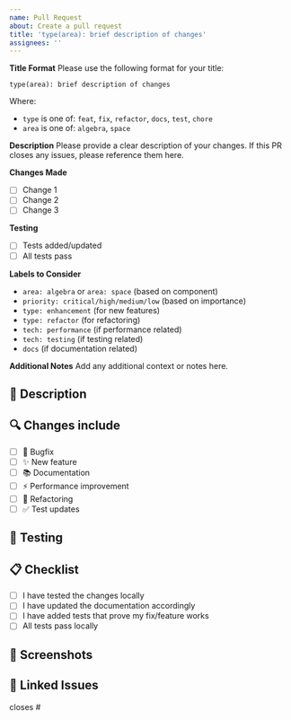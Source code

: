 ```yaml
---
name: Pull Request
about: Create a pull request
title: 'type(area): brief description of changes'
assignees: ''
---
```


**Title Format**
Please use the following format for your title:
```
type(area): brief description of changes
```
Where:
- `type` is one of: `feat`, `fix`, `refactor`, `docs`, `test`, `chore`
- `area` is one of: `algebra`, `space`

**Description**
Please provide a clear description of your changes. If this PR closes any issues, please reference them here.

**Changes Made**
- [ ] Change 1
- [ ] Change 2
- [ ] Change 3

**Testing**
- [ ] Tests added/updated
- [ ] All tests pass

**Labels to Consider**
- `area: algebra` or `area: space` (based on component)
- `priority: critical/high/medium/low` (based on importance)
- `type: enhancement` (for new features)
- `type: refactor` (for refactoring)
- `tech: performance` (if performance related)
- `tech: testing` (if testing related)
- `docs` (if documentation related)

**Additional Notes**
Add any additional context or notes here.

## 📝 Description
<!-- Brief description of the changes -->

## 🔍 Changes include
<!-- Mark the relevant items with 'x' -->
- [ ] 🐛 Bugfix
- [ ] ✨ New feature
- [ ] 📚 Documentation
- [ ] ⚡ Performance improvement
- [ ] 🔨 Refactoring
- [ ] ✅ Test updates

## 🧪 Testing
<!-- How have you tested these changes? -->

## 📋 Checklist
- [ ] I have tested the changes locally
- [ ] I have updated the documentation accordingly
- [ ] I have added tests that prove my fix/feature works
- [ ] All tests pass locally

## 📸 Screenshots
<!-- If applicable, add screenshots to help explain your changes -->

## 🔗 Linked Issues
<!-- Link any related issues using #issue_number -->

closes #